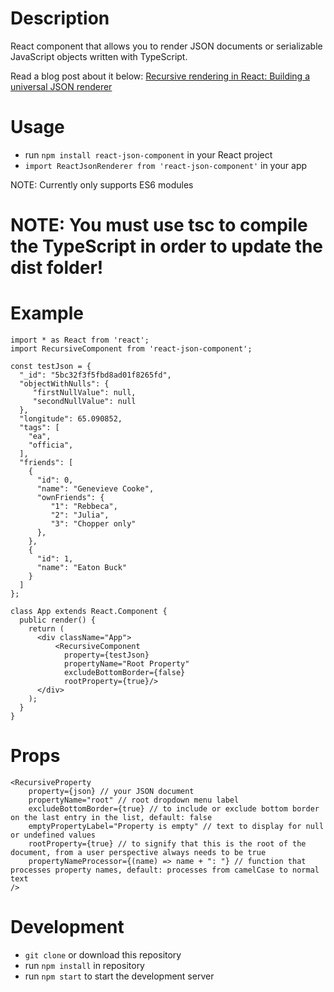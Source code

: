 # Description

React component that allows you to render JSON documents or serializable JavaScript objects written with TypeScript.

Read a blog post about it below:
[Recursive rendering in React: Building a universal JSON renderer](https://dev.to/baso53/recursive-rendering-in-react-building-a-universal-json-renderer-f59)

# Usage
- run `npm install react-json-component` in your React project
- `import ReactJsonRenderer from 'react-json-component'` in your app

NOTE: Currently only supports ES6 modules

# **NOTE: You must use tsc to compile the TypeScript in order to update the dist folder!**

# Example
```tsx
import * as React from 'react';
import RecursiveComponent from 'react-json-component';

const testJson = {
  "_id": "5bc32f3f5fbd8ad01f8265fd",
  "objectWithNulls": {
     "firstNullValue": null,
     "secondNullValue": null     
  },
  "longitude": 65.090852,
  "tags": [
    "ea",
    "officia",
  ],
  "friends": [
    {
      "id": 0,
      "name": "Genevieve Cooke",
      "ownFriends": {
         "1": "Rebbeca",
         "2": "Julia",
         "3": "Chopper only"
      },
    },
    {
      "id": 1,
      "name": "Eaton Buck"
    }
  ]
};

class App extends React.Component {
  public render() {
    return (
      <div className="App">
          <RecursiveComponent
            property={testJson}
            propertyName="Root Property"
            excludeBottomBorder={false}
            rootProperty={true}/>
      </div>
    );
  }
}
```

# Props
```tsx
<RecursiveProperty
    property={json} // your JSON document
    propertyName="root" // root dropdown menu label
    excludeBottomBorder={true} // to include or exclude bottom border on the last entry in the list, default: false
    emptyPropertyLabel="Property is empty" // text to display for null or undefined values
    rootProperty={true} // to signify that this is the root of the document, from a user perspective always needs to be true
    propertyNameProcessor={(name) => name + ": "} // function that processes property names, default: processes from camelCase to normal text
/>
```

# Development
- `git clone` or download this repository
- run `npm install` in repository
- run `npm start` to start the development server
